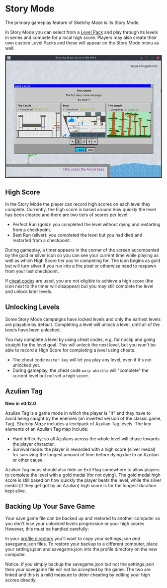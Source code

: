 # Story Mode

The primary gameplay feature of Sketchy Maze is its Story Mode.

In Story Mode you can select from a [Level Pack](custom-levels/levelpacks.md) and play through its levels in series and compete for a local high score. Players may also create their own custom Level Packs and these will appear on the Story Mode menu as well.

![Scoring](images/scoring.png)

## High Score

In the Story Mode the player can record high scores on each level they complete. Currently, the high score is based around how quickly the level has been cleared and there are two tiers of scores per level:

*   Perfect Run (gold): you completed the level without dying and restarting from a checkpoint.
*   Best Run (silver): you completed the level but you had died and restarted from a checkpoint.

During gameplay, a timer appears in the corner of the screen accompanied by the gold or silver icon so you can see your current time while playing as well as which High Score tier you're competing for. The icon begins as gold but will turn silver if you run into a fire pixel or otherwise need to respawn from your last checkpoint.

If [cheat codes](hacking.md#cheat-codes) are used, you are not eligible to achieve a high score (the icon next to the timer will disappear) but you may still complete the level and unlock later levels.

## Unlocking Levels

Some Story Mode campaigns have locked levels and only the earliest levels are playable by default. Completing a level will unlock a level, until all of the levels have been unlocked.

You may complete a level by using cheat codes, e.g. for noclip and going straight for the level goal. This will unlock the next level, but you won't be able to record a High Score for completing a level using cheats.

* The cheat code `master key` will let you play any level, even if it's not unlocked yet.
* During gameplay, the cheat code `warp whistle` will "complete" the current level but not set a high score.

## Azulian Tag

**New in v0.12.0**

Azulian Tag is a game mode in which the player is "It" and they have to avoid being caught by the enemies (an inverted version of the classic game, Tag). _Sketchy Maze_ includes a levelpack of Azulian Tag levels. The key elements of an Azulian Tag map include:

*   Hard difficulty: so all Azulians across the whole level will chase towards the player character.
*   Survival mode: the player is rewarded with a high score (silver medal) for surviving the longest amount of time before dying due to an Azulian or other cause.

Azulian Tag maps should also hide an Exit Flag somewhere to allow players to complete the level with a gold medal (for not dying). The gold medal high score is still based on how quickly the player beats the level, while the silver medal (if they get got by an Azulian) high score is for the longest duration kept alive.

## Backing Up Your Save Game

Your save game file can be backed up and restored to another computer so you don't lose your unlocked levels progression or your high scores. However, this must be handled carefully:

In your [profile directory](profile-directory.md) you'll want to copy your settings.json _and_ savegame.json files. To restore your backup to a different computer, place your settings.json and savegame.json into the profile directory on the new computer.

Notice: if you simply backup the savegame.json but not the settings.json then your savegame file will not be accepted by the game. The two are linked and this is a mild measure to deter cheating by editing your high scores directly.
